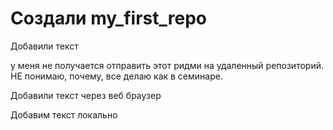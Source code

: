 ﻿# Создали my_first_repo

Добавили текст

у меня не получается отправить этот ридми на удаленный репозиторий. НЕ понимаю, почему, все делаю как в семинаре.

Добавили текст через веб браузер

Добавим текст локально
